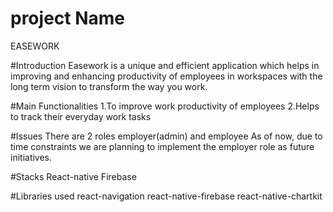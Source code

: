 # project Name
 EASEWORK
 
 #Introduction
Easework is a unique and efficient application which helps in improving and enhancing productivity of employees in workspaces with the long term vision to transform the way you work.  

#Main Functionalities
1.To improve work productivity of employees
2.Helps to track their everyday work tasks


#Issues
There are 2 roles employer(admin) and employee
As of now, due to time constraints we are planning to implement the employer role as future initiatives.

#Stacks
React-native
Firebase

#Libraries used
react-navigation
react-native-firebase
react-native-chartkit







